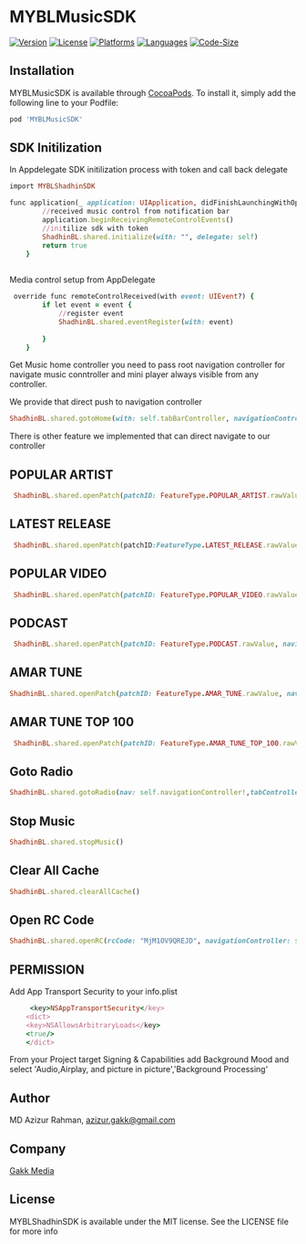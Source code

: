 # MYBLMusicSDK
[![Version](https://img.shields.io/cocoapods/v/MYBLMusicSDK)](https://cocoapods.org/pods/MYBLMusicSDK)
[![License](https://img.shields.io/github/license/shadhin-music/MYBLMusicSDK-iOS)](https://github.com/shadhin-music/MYBLMusicSDK-iOS/blob/main/LICENSE)
[![Platforms](https://img.shields.io/badge/Platforms-iOS%2011%2B-blue.svg)](https://github.com/shadhin-music/MYBLMusicSDK-iOS/blob/main/LICENSE)
[![Languages](https://img.shields.io/badge/language-%20swift-FF69B4.svg?style=plastic)](#)
[![Code-Size](https://img.shields.io/github/languages/code-size/shadhin-music/MYBLMusicSDK-iOS)](#)

## Installation

MYBLMusicSDK is available through [CocoaPods](https://cocoapods.org). To install
it, simply add the following line to your Podfile:

```ruby
pod 'MYBLMusicSDK'
```
## SDK Initilization 
In Appdelegate SDK initilization process with token and call back delegate 
```ruby
import MYBLShadhinSDK

func application(_ application: UIApplication, didFinishLaunchingWithOptions launchOptions: [UIApplication.LaunchOptionsKey: Any]?) -> Bool {
        //received music control from notification bar
        application.beginReceivingRemoteControlEvents()
        //initilize sdk with token
        ShadhinBL.shared.initialize(with: "", delegate: self)
        return true
    }
    
```
Media control setup from AppDelegate
```ruby
 override func remoteControlReceived(with event: UIEvent?) {
        if let event = event {
            //register event
            ShadhinBL.shared.eventRegister(with: event)
            
        }
    }
```
Get Music home controller you need to pass root navigation controller for navigate music conntroller and mini player always visible from any controller. 

We provide that direct push to navigation controller
```ruby
ShadhinBL.shared.gotoHome(with: self.tabBarController, navigationController: self.navigationController!)
```
There is other feature we implemented that can direct navigate to our controller 

## POPULAR ARTIST 
```ruby
 ShadhinBL.shared.openPatch(patchID: FeatureType.POPULAR_ARTIST.rawValue, navigationController: self.navigationController!,tabController: self.tabBarController)
```
## LATEST RELEASE 
```ruby
 ShadhinBL.shared.openPatch(patchID:FeatureType.LATEST_RELEASE.rawValue, navigationController: self.navigationController!,tabController: self.tabBarController)
```
## POPULAR VIDEO
```ruby
 ShadhinBL.shared.openPatch(patchID: FeatureType.POPULAR_VIDEO.rawValue, navigationController: self.navigationController!,tabController: self.tabBarController)
```
## PODCAST 
```ruby
 ShadhinBL.shared.openPatch(patchID: FeatureType.PODCAST.rawValue, navigationController: self.navigationController!,tabController: self.tabBarController)
```
## AMAR TUNE 
```ruby
ShadhinBL.shared.openPatch(patchID: FeatureType.AMAR_TUNE.rawValue, navigationController: self.navigationController!,tabController: self.tabBarController)
 ```
## AMAR TUNE TOP 100
```ruby
 ShadhinBL.shared.openPatch(patchID: FeatureType.AMAR_TUNE_TOP_100.rawValue, navigationController: self.navigationController!,tabController: self.tabBarController)
```
## Goto Radio
```ruby
ShadhinBL.shared.gotoRadio(nav: self.navigationController!,tabController: self.tabBarController)
```
## Stop Music
```ruby
ShadhinBL.shared.stopMusic()
```
## Clear All Cache
```ruby
ShadhinBL.shared.clearAllCache()
```
## Open RC Code
```ruby
ShadhinBL.shared.openRC(rcCode: "MjM1OV9QREJD", navigationController: self.navigationController!, tabController: self.tabBarController)
```

## PERMISSION 
Add App Transport Security to your info.plist
```ruby
     <key>NSAppTransportSecurity</key>
    <dict>
    <key>NSAllowsArbitraryLoads</key>
    <true/>
    </dict>
```
From your Project target Signing & Capabilities add Background Mood and select 'Audio,Airplay, and picture in picture','Background Processing'


## Author

MD Azizur Rahman, azizur.gakk@gmail.com

## Company

[Gakk Media](https://gakkmedia.com)

## License

MYBLShadhinSDK is available under the MIT license. See the LICENSE file for more info
